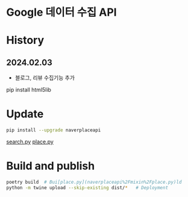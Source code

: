 
# Google 데이터 수집 API

# History
## 2024.02.03
- 블로그, 리뷰 수집기능 추가

pip install html5lib


# Update
```bash
pip install --upgrade naverplaceapi
```
[search.py](naverplaceapi%2Fmixin%2Fsearch.py)
[place.py](naverplaceapi%2Fmixin%2Fplace.py)
# Build and publish
```bash
poetry build  # Bui[place.py](naverplaceapi%2Fmixin%2Fplace.py)ld
python -m twine upload --skip-existing dist/*   # Deployment
```